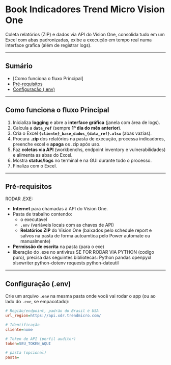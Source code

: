 # Book Indicadores Trend Micro Vision One

Coleta relatórios (ZIP) e dados via API do Vision One, consolida tudo em um Excel com abas padronizadas, exibe a execução em tempo real numa interface grafica (além de registrar logs).

---

## Sumário
- [Como funciona o fluxo Principal]
- [Pré-requisitos](#pré-requisitos)
- [Configuração (.env)](#configuração-env)

---

## Como funciona o fluxo Principal
1. Inicializa **logging** e abre a **interface gráfica** (janela com área de logs).
2. Calcula a **`data_ref`** (sempre **1º dia do mês anterior**).
3. Cria o Excel **`{cliente}_base_dados_{data_ref}.xlsx`** (abas vazias).
4. Procura **.zip** dos relatórios na pasta de execução, processa indicadores, preenche excel e **apaga** os .zip após uso.
5. Faz **coletas via API** (workbenchs, endpoint inventory e vulnerabilidades) e alimenta as abas do Excel.
6. Mostra **status/logs** no terminal e na GUI durante todo o processo.
7. Finaliza com o Excel.

---

## Pré-requisitos
RODAR .EXE:
- **Internet** para chamadas à API do Vision One.
- Pasta de trabalho contendo:
  - o executavel
  - `.env` (variáveis locais com as chaves de API)
  - **Relatórios ZIP** do Vision One (baixados pelo schedule report e salvos na pasta de forma autoamtica pelo Power automate ou manualmente)
- **Permissão de escrita** na pasta (para o exe)
- liberação do .exe no antivirus
SE FOR RODAR VIA PYTHON (codigo puro), precisa das seguintes bibliotecas:
Python
pandas
openpyxl
xlsxwriter
python-dotenv
requests
python-dateutil

---

## Configuração (.env)
Crie um arquivo **`.env`** na mesma pasta onde você vai rodar o app (ou ao lado do `.exe`, se empacotado):

```ini
# Região/endpoint, padrão do Brasil é USA
url_region=https://api.xdr.trendmicro.com/

# Identificação
cliente=nome

# Token de API (perfil auditor)
token=SEU_TOKEN_AQUI

# pasta (opcional)
pasta=


